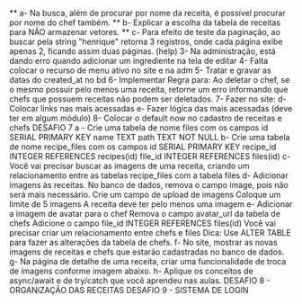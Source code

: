 ** a- Na busca, além de procurar por nome da receita, é possível procurar por nome do chef também.
** b- Explicar a escolha da tabela de receitas para NÃO armazenar vetores.
** c- Para efeito de teste da paginação, ao buscar pela string "henrique" retorna 3 registros, onde cada página exibe apenas 2, ficando assim duas páginas.
(help) 3- Na administração, está dando erro quando adicionar um ingrediente na tela de editar
4- Falta colocar o recurso de menu ativo no site e na adm
5- Tratar e gravar as datas do created_at no bd
6- Implementar Regra para:
    Ao deletar o chef, se o mesmo possuir pelo menos uma receita, retorne um erro informando que chefs que possuem receitas não podem ser deletados.
7- Fazer no site:
    d- Colocar links nas mais acessadas
    e- Fazer lógica das mais acessadas (deve ter em algum módulo)
8- Colocar o default now no cadastro de receitas e chefs
DESAFIO 7
a - Crie uma tabela de nome files com os campos
    id SERIAL PRIMARY KEY
    name TEXT
    path TEXT NOT NULL
b- Crie uma tabela de nome recipe_files com os campos
    id SERIAL PRIMARY KEY
    recipe_id INTEGER REFERENCES recipes(id)
    file_id INTEGER REFERENCES files(id)
c- Você vai precisar buscar as imagens de uma receita, criando um relacionamento entre as tabelas recipe_files com a tabela files
d- Adicionar imagens às receitas.
    No banco de dados, remova o campo image, pois não será mais necessário.
    Crie um campo de upload de imagens
    Coloque um limite de 5 imagens
    A receita deve ter pelo menos uma imagem
e- Adicionar a imagem de avatar para o chef
    Remova o campo avatar_url da tabela de chefs
    Adicione o campo file_id INTEGER REFERENCES files(id)
    Você vai precisar criar um relacionamento entre chefs e files
    Dica: Use ALTER TABLE para fazer as alterações da tabela de chefs.
f- No site, mostrar as novas imagens de receitas e chefs que estarão cadastradas no banco de dados.
g- Na página de detalhe de uma receita, criar uma funcionalidade de troca de imagens conforme imagem abaixo.
h- Aplique os conceitos de async/await e de try/catch que você aprendeu nas aulas.
DESAFIO 8 - ORGANIZAÇÃO DAS RECEITAS
DESAFIO 9 - SISTEMA DE LOGIN
